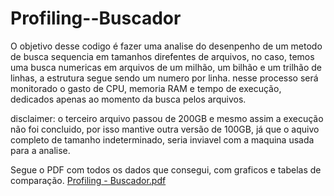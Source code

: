# Profiling--Buscador
O objetivo desse codigo é fazer uma analise do desenpenho de um metodo de busca sequencia em tamanhos direfentes de arquivos, no caso, temos uma busca numericas em arquivos de um milhão, um bilhão e um trilhão de linhas, a estrutura segue sendo um numero por linha. nesse processo será monitorado o gasto de CPU, memoria RAM e tempo de execução, dedicados apenas ao momento da busca pelos arquivos.

disclaimer: o terceiro arquivo passou de 200GB e mesmo assim a execução não foi concluido, por isso mantive outra versão de 100GB, já que o aquivo completo de tamanho indeterminado, seria inviavel com a maquina usada para a analise.

Segue o PDF com todos os dados que consegui, com graficos e tabelas de comparação.
[Profiling - Buscador.pdf](https://github.com/user-attachments/files/16615899/Profiling.-.Buscador.pdf)
